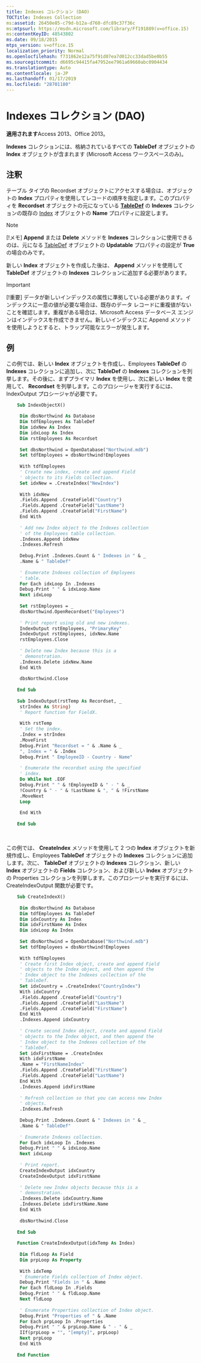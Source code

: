```yaml
---
title: Indexes コレクション (DAO)
TOCTitle: Indexes Collection
ms:assetid: 26450e85-c79d-b12a-d760-dfc89c37f36c
ms:mtpsurl: https://msdn.microsoft.com/library/Ff191889(v=office.15)
ms:contentKeyID: 48543802
ms.date: 09/18/2015
mtps_version: v=office.15
localization_priority: Normal
ms.openlocfilehash: f731862e12a75f91d07ea7d012cc33dad5be0b55
ms.sourcegitcommit: d6695c94415fa47952ee7961a69660abc0904434
ms.translationtype: Auto
ms.contentlocale: ja-JP
ms.lasthandoff: 01/17/2019
ms.locfileid: "28701180"
---
```

# <a name="indexes-collection-dao"></a>Indexes コレクション (DAO)

**適用されます**Access 2013、Office 2013。

**Indexes** コレクションには、格納されているすべての **TableDef** オブジェクトの **Index** オブジェクトが含まれます (Microsoft Access ワークスペースのみ)。

## <a name="remarks"></a>注釈

テーブル タイプの Recordset オブジェクトにアクセスする場合は、オブジェクトの **Index** プロパティを使用してレコードの順序を指定します。このプロパティを ****Recordset**** オブジェクトの元になっている [**TableDef**](tabledef-object-dao.md) の **Indexes** コレクションの既存の [Index](recordset-object-dao.md) オブジェクトの **Name** プロパティに設定します。

> [!NOTE]
> [!メモ] **Append** または **Delete** メソッドを **Indexes** コレクションに使用できるのは、元になる [TableDef](connection-updatable-property-dao.md) オブジェクトの ****Updatable**** プロパティの設定が **True** の場合のみです。

新しい **Index** オブジェクトを作成した後は、 **Append** メソッドを使用して **TableDef** オブジェクトの **Indexes** コレクションに追加する必要があります。

> [!IMPORTANT]
> [!重要] データが新しいインデックスの属性に準拠している必要があります。インデックスに一意の値が必要な場合は、既存のデータ レコードに重複値がないことを確認します。重複がある場合は、Microsoft Access データベース エンジンはインデックスを作成できません。新しいインデックスに Append メソッドを使用しようとすると、トラップ可能なエラーが発生します。

## <a name="example"></a>例

この例では、新しい **Index** オブジェクトを作成し、Employees **TableDef** の **Indexes** コレクションに追加し、次に **TableDef** の **Indexes** コレクションを列挙します。その後に、まずプライマリ **Index** を使用し、次に新しい **Index** を使用して、 **Recordset** を列挙します。このプロシージャを実行するには、IndexOutput プロシージャが必要です。

```vb
    Sub IndexObjectX() 
     
     Dim dbsNorthwind As Database 
     Dim tdfEmployees As TableDef 
     Dim idxNew As Index 
     Dim idxLoop As Index 
     Dim rstEmployees As Recordset 
     
     Set dbsNorthwind = OpenDatabase("Northwind.mdb") 
     Set tdfEmployees = dbsNorthwind!Employees 
     
     With tdfEmployees 
     ' Create new index, create and append Field 
     ' objects to its Fields collection. 
     Set idxNew = .CreateIndex("NewIndex") 
     
     With idxNew 
     .Fields.Append .CreateField("Country") 
     .Fields.Append .CreateField("LastName") 
     .Fields.Append .CreateField("FirstName") 
     End With 
     
     ' Add new Index object to the Indexes collection 
     ' of the Employees table collection. 
     .Indexes.Append idxNew 
     .Indexes.Refresh 
     
     Debug.Print .Indexes.Count & " Indexes in " & _ 
     .Name & " TableDef" 
     
     ' Enumerate Indexes collection of Employees 
     ' table. 
     For Each idxLoop In .Indexes 
     Debug.Print " " & idxLoop.Name 
     Next idxLoop 
     
     Set rstEmployees = _ 
     dbsNorthwind.OpenRecordset("Employees") 
     
     ' Print report using old and new indexes. 
     IndexOutput rstEmployees, "PrimaryKey" 
     IndexOutput rstEmployees, idxNew.Name 
     rstEmployees.Close 
     
     ' Delete new Index because this is a 
     ' demonstration. 
     .Indexes.Delete idxNew.Name 
     End With 
     
     dbsNorthwind.Close 
     
    End Sub 
     
    Sub IndexOutput(rstTemp As Recordset, _ 
     strIndex As String) 
     ' Report function for FieldX. 
     
     With rstTemp 
     ' Set the index. 
     .Index = strIndex 
     .MoveFirst 
     Debug.Print "Recordset = " & .Name & _ 
     ", Index = " & .Index 
     Debug.Print " EmployeeID - Country - Name" 
     
     ' Enumerate the recordset using the specified 
     ' index. 
     Do While Not .EOF 
     Debug.Print " " & !EmployeeID & " - " & _ 
     !Country & " - " & !LastName & ", " & !FirstName 
     .MoveNext 
     Loop 
     
     End With 
     
    End Sub 
```

<br/>

この例では、 **CreateIndex** メソッドを使用して 2 つの **Index** オブジェクトを新規作成し、Employees **TableDef** オブジェクトの **Indexes** コレクションに追加します。次に、 **TableDef** オブジェクトの **Indexes** コレクション、新しい **Index** オブジェクトの **Fields** コレクション、および新しい **Index** オブジェクトの Properties コレクションを列挙します。このプロシージャを実行するには、CreateIndexOutput 関数が必要です。

```vb
    Sub CreateIndexX() 
     
     Dim dbsNorthwind As Database 
     Dim tdfEmployees As TableDef 
     Dim idxCountry As Index 
     Dim idxFirstName As Index 
     Dim idxLoop As Index 
     
     Set dbsNorthwind = OpenDatabase("Northwind.mdb") 
     Set tdfEmployees = dbsNorthwind!Employees 
     
     With tdfEmployees 
     ' Create first Index object, create and append Field 
     ' objects to the Index object, and then append the 
     ' Index object to the Indexes collection of the 
     ' TableDef. 
     Set idxCountry = .CreateIndex("CountryIndex") 
     With idxCountry 
     .Fields.Append .CreateField("Country") 
     .Fields.Append .CreateField("LastName") 
     .Fields.Append .CreateField("FirstName") 
     End With 
     .Indexes.Append idxCountry 
     
     ' Create second Index object, create and append Field 
     ' objects to the Index object, and then append the 
     ' Index object to the Indexes collection of the 
     ' TableDef. 
     Set idxFirstName = .CreateIndex 
     With idxFirstName 
     .Name = "FirstNameIndex" 
     .Fields.Append .CreateField("FirstName") 
     .Fields.Append .CreateField("LastName") 
     End With 
     .Indexes.Append idxFirstName 
     
     ' Refresh collection so that you can access new Index 
     ' objects. 
     .Indexes.Refresh 
     
     Debug.Print .Indexes.Count & " Indexes in " & _ 
     .Name & " TableDef" 
     
     ' Enumerate Indexes collection. 
     For Each idxLoop In .Indexes 
     Debug.Print " " & idxLoop.Name 
     Next idxLoop 
     
     ' Print report. 
     CreateIndexOutput idxCountry 
     CreateIndexOutput idxFirstName 
     
     ' Delete new Index objects because this is a 
     ' demonstration. 
     .Indexes.Delete idxCountry.Name 
     .Indexes.Delete idxFirstName.Name 
     End With 
     
     dbsNorthwind.Close 
     
    End Sub 
     
    Function CreateIndexOutput(idxTemp As Index) 
     
     Dim fldLoop As Field 
     Dim prpLoop As Property 
     
     With idxTemp 
     ' Enumerate Fields collection of Index object. 
     Debug.Print "Fields in " & .Name 
     For Each fldLoop In .Fields 
     Debug.Print " " & fldLoop.Name 
     Next fldLoop 
     
     ' Enumerate Properties collection of Index object. 
     Debug.Print "Properties of " & .Name 
     For Each prpLoop In .Properties 
     Debug.Print " " & prpLoop.Name & " - " & _ 
     IIf(prpLoop = "", "[empty]", prpLoop) 
     Next prpLoop 
     End With 
     
    End Function
```
